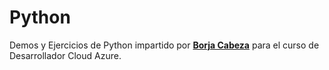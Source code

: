 # Python
Demos y Ejercicios de Python impartido por **[Borja Cabeza](https://github.com/borjacabeza)** para el curso de Desarrollador Cloud Azure.
